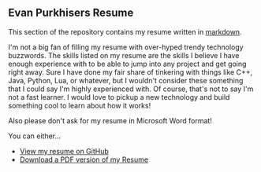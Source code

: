 ## Evan Purkhisers Resume

This section of the repository contains my resume written in
[markdown](http://daringfireball.net/projects/markdown/).

I'm not a big fan of filling my resume with over-hyped trendy technology
buzzwords. The skills listed on my resume are the skills I believe I have enough
experience with to be able to jump into any project and get going right away.
Sure I have done my fair share of tinkering with things like C++, Java, Python,
Lua, or whatever, but I wouldn't consider these something that I could say I'm
highly experienced with. Of course, that's not to say I'm not a fast learner. I
would love to pickup a new technology and build something cool to learn about
how it works!

Also please don't ask for my resume in Microsoft Word format!

You can either...

 * [View my resume on GitHub](resume.md)
 * [Download a PDF version of my Resume](https://raw.github.com/EvanPurkhiser/About/master/resume/resume.pdf)
